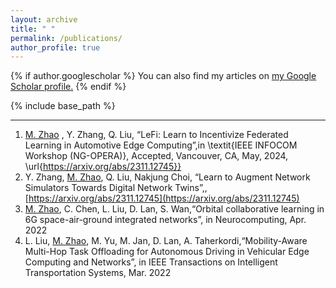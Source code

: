 ```yaml
---
layout: archive
title: " "
permalink: /publications/
author_profile: true
---
```


{% if author.googlescholar %}
  You can also find my articles on <u><a href="https://scholar.google.com/citations?user=VdsvDfUAAAAJ&hl=zh-CN">my Google Scholar profile</a>.</u>
{% endif %}

{% include base_path %}

<!-- {% for post in site.publications reversed %}
  {% include archive-single.html %}
{% endfor %} -->

------

1. <u>M. Zhao</u> , Y. Zhang, Q. Liu, “LeFi: Learn to Incentivize Federated Learning in Automotive Edge Computing”,in \textit{IEEE INFOCOM Workshop (NG-OPERA)}, Accepted, Vancouver, CA, May, 2024, \url{https://arxiv.org/abs/2311.12745}}
2. Y. Zhang, <u>M. Zhao</u>, Q. Liu, Nakjung Choi, “Learn to Augment Network Simulators Towards Digital Network Twins”,, [https://arxiv.org/abs/2311.12745](https://arxiv.org/abs/2311.12745)
3. <u>M. Zhao</u>, C. Chen, L. Liu, D. Lan, S. Wan,“Orbital collaborative learning in 6G space-air-ground integrated networks”, in Neurocomputing, Apr. 2022
4. L. Liu, <u>M. Zhao</u>, M. Yu, M. Jan, D. Lan, A. Taherkordi,“Mobility-Aware Multi-Hop Task Offloading for Autonomous Driving in Vehicular Edge Computing and Networks”, in IEEE Transactions on Intelligent Transportation Systems, Mar. 2022
